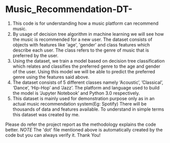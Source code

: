 # Music_Recommendation-DT-
1. This code is for understanding how a music platform can recommend music.  
2. By usage of decision tree algorithm in machine learning we will see how the music is recommended for a new user. The dataset consists of objects with features like    'age', 'gender' and class features which describe each user. The class refers to the genre of music that is preferred by the user.
3. Using the dataset, we train a model based on decision tree classification which relates and classifies the preferred genre to the age and gender of the user. Using this model we will be able to predict the preferred genre using the features said above. 
4. The dataset consists of 5 different classes namely ‘Acoustic’, ’Classical’, ‘Dance’, ‘Hip-Hop’ and ‘Jazz’. The platform and language used to build the model is ‘Jupyter Notebook’ and Python 3.0 respectively. 
5. This dataset is mainly used for demonstration purpose only as in an actual music recommendation system(Eg: Spotify) There will be thousands of data and features available. To understand in simple terms this dataset was created by me. 


Please do refer the project report as the methodology explains the code better.
*NOTE* The 'dot' file mentioned above is automatically created by the code but you can always verify it.
Thank You!

